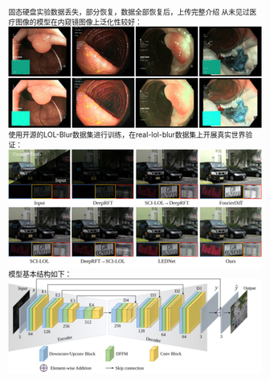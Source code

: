 固态硬盘实验数据丢失，部分恢复，数据全部恢复后，上传完整介绍
从未见过医疗图像的模型在内窥镜图像上泛化性较好：
![Example Image](images/医学.svg)
使用开源的LOL-Blur数据集进行训练，在real-lol-blur数据集上开展真实世界验证：
![Example Image](images/测试集图像.svg)
模型基本结构如下：
![Example Image](images/模型结构.svg)

